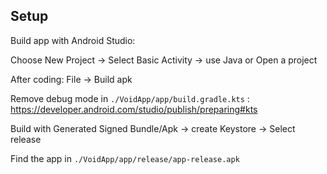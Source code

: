 ## Setup

Build app with Android Studio:

Choose New Project -> Select Basic Activity -> use Java or Open a project

After coding: File -> Build apk  

Remove debug mode in `./VoidApp/app/build.gradle.kts` : https://developer.android.com/studio/publish/preparing#kts

Build with Generated Signed Bundle/Apk -> create Keystore -> Select release 

Find the app in `./VoidApp/app/release/app-release.apk`
